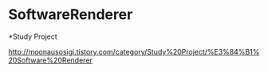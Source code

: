 # SoftwareRenderer

*Study Project

http://moonausosigi.tistory.com/category/Study%20Project/%E3%84%B1%20Software%20Renderer

